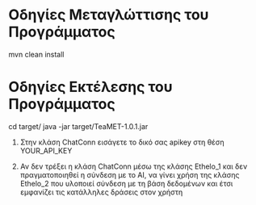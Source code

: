# Οδηγίες Μεταγλώττισης του Προγράμματος
mvn clean install

# Οδηγίες Εκτέλεσης του Προγράμματος
cd target/
java -jar target/TeaMET-1.0.1.jar


1) Στην κλάση ChatConn εισάγετε το δικό σας apikey στη θέση YOUR_API_KEY
   
2) Αν δεν τρέξει η κλάση ChatConn μέσω της κλάσης Ethelo_1 και δεν πραγματοποιηθεί η σύνδεση με το ΑΙ,
να γίνει χρήση της κλάσης Ethelo_2 που υλοποιεί σύνδεση με τη βάση δεδομένων και έτσι εμφανίζει τις 
κατάλληλες δράσεις στον χρήστη
